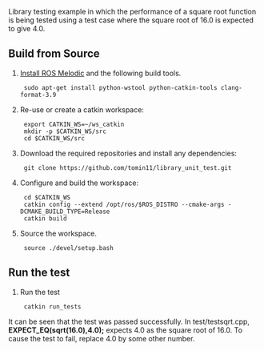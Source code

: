 Library testing example in which the performance of a square root function is being tested using a test case where the square root of 16.0 is expected to give 4.0.

## Build from Source

1. [Install ROS Melodic](http://wiki.ros.org/melodic/Installation/Ubuntu) and the following build tools.

        sudo apt-get install python-wstool python-catkin-tools clang-format-3.9

1. Re-use or create a catkin workspace:

        export CATKIN_WS=~/ws_catkin
        mkdir -p $CATKIN_WS/src
        cd $CATKIN_WS/src

1. Download the required repositories and install any dependencies:

        git clone https://github.com/tomin11/library_unit_test.git

1. Configure and build the workspace:

        cd $CATKIN_WS
        catkin config --extend /opt/ros/$ROS_DISTRO --cmake-args -DCMAKE_BUILD_TYPE=Release
        catkin build

1. Source the workspace.

        source ./devel/setup.bash

## Run the test

1. Run the test

        catkin run_tests

It can be seen that the test was passed successfully. In test/testsqrt.cpp, **EXPECT_EQ(sqrt(16.0),4.0);** expects 4.0 as the square root of 16.0. To cause the test to fail, replace 4.0 by some other number.
